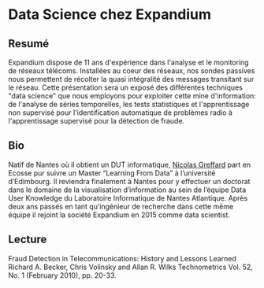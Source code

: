# Data Science chez Expandium

## Resumé

Expandium dispose de 11 ans d'expérience dans l'analyse et le
monitoring de réseaux télécoms. Installées au coeur des réseaux, nos
sondes passives nous permettent de récolter la quasi intégralité des
messages transitant sur le réseau. Cette présentation sera un exposé
des différentes techniques "data science" que nous employons pour
exploiter cette mine d'information: de l'analyse de séries
temporelles, les tests statistiques et l'apprentissage non supervisé
pour l'identification automatique de problèmes radio à l'apprentissage
supervisé pour la détection de fraude.


## Bio

Natif de Nantes où il obtient un DUT informatique, [Nicolas
Greffard](https://www.linkedin.com/in/nicolas-greffard-1b459b52/) part
en Ecosse pur suivre un Master “Learning From Data” à l’université
d’Edimbourg. Il reviendra finalement à Nantes pour y effectuer un
doctorat dans le domaine de la visualisation d’information au sein de
l’équipe Data User Knowledge du Laboratoire Informatique de Nantes
Atlantique. Après deux ans passés en tant qu’ingénieur de recherche
dans cette même équipe il rejoint la société Expandium en 2015 comme
data scientist.

## Lecture

Fraud Detection in Telecommunications: History and Lessons Learned
Richard A. Becker, Chris Volinsky and Allan R. Wilks Technometrics
Vol. 52, No. 1 (February 2010), pp. 20-33.
